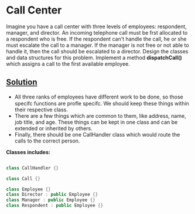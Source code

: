 

# Call Center

Imagine you have a call center with three levels of employees: respondent, manager, and director. An incoming telephone call must 
be frst allocated to a respondent who is free. If the respondent can't handle the call, he or she must escalate the call to a manager.
If the manager is not free or not able to handle it, then the call should be escalated to a director. Design the classes and
data structures for this problem. Implement a method **dispatchCall()** which assigns a call to the first available employee.


## [Solution](https://github.com/SrGrace/Object-Oriented-Design/blob/master/Call%20Center/CallCenter.cpp)

* All three ranks of employees have diﬀerent work to be done, so those specifc functions are profle specifc. We should keep these things 
within their respective class.
* There are a few things which are common to them, like address, name, job title, and age. These things can be kept in one class and 
can be extended or inherited by others.
* Finally, there should be one CallHandler class which would route the calls to the correct person.

**Classes includes:**

```c++

class CallHandler {}

class Call {}

class Employee {}
class Director : public Employee {}
class Manager : public Employee {}
class Respondent : public Employee {}

```



